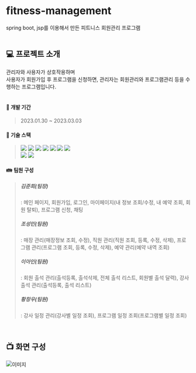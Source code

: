 # fitness-management
spring boot, jsp를 이용해서 만든 피트니스 회원관리 프로그램
<br/>
<br/>

## 💻 프로젝트 소개
관리자와 사용자가 상호작용하며
<br/>
사용자가 회원가입 후 프로그램을 신청하면, 관리자는 회원관리와 프로그램관리 등을 수행하는 프로그램입니다.
<br/>
<br/>


#### 📅 개발 기간
> 2023.01.30 ~ 2023.03.03

#### 🔨 기술 스택
> <img src="https://img.shields.io/badge/JAVA-007396?style=flat&logo=JAVA&logoColor=white"/>
> <img src="https://img.shields.io/badge/Spring-6DB33F?style=flat&logo=Spring&logoColor=white"/>
> <img src="https://img.shields.io/badge/SpringBoot-6DB33F?style=flat&logo=SpringBoot&logoColor=white"/>
> <img src="https://img.shields.io/badge/SpringSecurity-6DB33F?style=flat&logo=SpringSecurity&logoColor=white"/>
> <img src="https://img.shields.io/badge/JavaScript-F7DF1E?style=flat&logo=JavaScript&logoColor=black"/>
> <img src="https://img.shields.io/badge/HTML5-E34F26?style=flat&logo=HTML5&logoColor=white" />
> <img src="https://img.shields.io/badge/CSS3-1572B6?style=flat&logo=CSS3&logoColor=white" />
> <br/>
> <img src="https://img.shields.io/badge/Eclipse-2C2255?style=flat&logo=Eclipse&logoColor=white" />
> <img src="https://img.shields.io/badge/Oracle-F80000?style=flat&logo=Oracle&logoColor=white" />
> 

#### 👪 팀원 구성
> ##### 김준희(팀장) 
> : 메인 페이지, 회원가입, 로그인, 마이페이지(내 정보 조회/수정, 내 예약 조회, 회원 탈퇴), 프로그램 신청, 채팅
> <br/>
> ##### 조성민(팀원) 
> : 매장 관리(매장정보 조회, 수정), 직원 관리(직원 조회, 등록, 수정, 삭제), 프로그램 관리(프로그램 조회, 등록, 수정, 삭제), 예약 관리(예약 내역 조회)
> <br/>
> ##### 이아인(팀원) 
> : 회원 출석 관리(출석등록, 출석삭제, 전체 출석 리스트, 회원별 출석 달력), 강사 출석 관리(출석등록, 출석 리스트) 
> <br/>
> ##### 황창우(팀원) 
> : 강사 일정 관리(강사별 일정 조회), 프로그램 일정 조회(프로그램별 일정 조회)
<br/>


## 📺 화면 구성
![이미지](주소)
